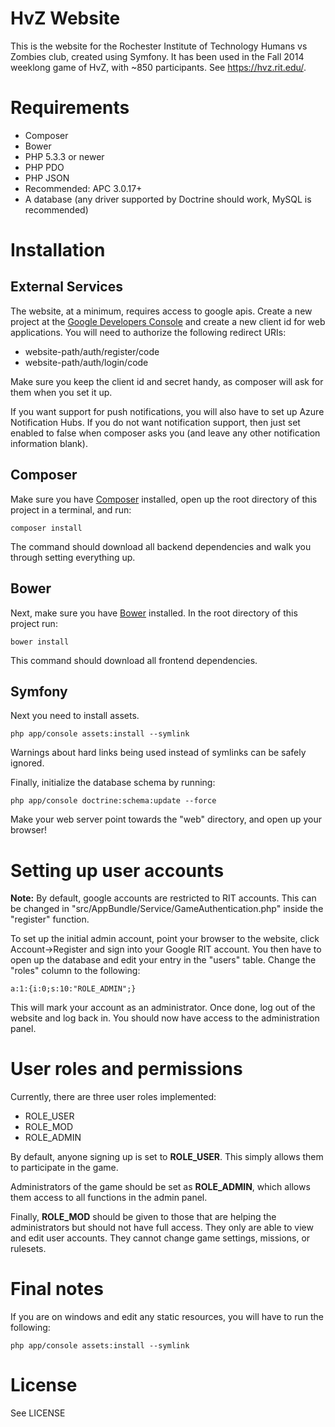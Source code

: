 HvZ Website
===========

This is the website for the Rochester Institute of Technology Humans vs Zombies club, created using Symfony. It has been
used in the Fall 2014 weeklong game of HvZ, with ~850 participants. See https://hvz.rit.edu/.

Requirements
============

  * Composer
  * Bower
  * PHP 5.3.3 or newer
  * PHP PDO
  * PHP JSON
  * Recommended: APC 3.0.17+
  * A database (any driver supported by Doctrine should work, MySQL is recommended)

Installation
============

External Services
-----------------

The website, at a minimum, requires access to google apis. Create a new project at the [Google Developers Console](https://console.developers.google.com/) and create a new client id for web applications. You will need to authorize the following redirect URIs:

* website-path/auth/register/code
* website-path/auth/login/code

Make sure you keep the client id and secret handy, as composer will ask for them when you set it up.

If you want support for push notifications, you will also have to set up Azure Notification Hubs. If you do not want notification support, then just set enabled to false when composer asks you (and leave any other notification information blank).

Composer
--------

Make sure you have [Composer](https://getcomposer.org/) installed, open up the root directory of this project in a
terminal, and run:

    composer install

The command should download all backend dependencies and walk you through setting everything up.

Bower
-----

Next, make sure you have [Bower](http://bower.io/) installed. In the root directory of this project run:

    bower install

This command should download all frontend dependencies.

Symfony
-------

Next you need to install assets.

    php app/console assets:install --symlink

Warnings about hard links being used instead of symlinks can be safely ignored.

Finally, initialize the database schema by running:

    php app/console doctrine:schema:update --force

Make your web server point towards the "web" directory, and open up your browser!

Setting up user accounts
========================

**Note:** By default, google accounts are restricted to RIT accounts. This can be changed in
"src/AppBundle/Service/GameAuthentication.php" inside the "register" function.

To set up the initial admin account, point your browser to the website, click Account->Register and sign into your
Google RIT account. You then have to open up the database and edit your entry in the "users" table. Change the "roles"
column to the following:

    a:1:{i:0;s:10:"ROLE_ADMIN";}

This will mark your account as an administrator. Once done, log out of the website and log back in. You should now have
access to the administration panel.

User roles and permissions
==========================

Currently, there are three user roles implemented:

* ROLE_USER
* ROLE_MOD
* ROLE_ADMIN

By default, anyone signing up is set to **ROLE_USER**. This simply allows them to participate in the game.

Administrators of the game should be set as **ROLE_ADMIN**, which allows them access to all functions in the admin panel.

Finally, **ROLE_MOD** should be given to those that are helping the administrators but should not have full access. They
only are able to view and edit user accounts. They cannot change game settings, missions, or rulesets.

Final notes
===========

If you are on windows and edit any static resources, you will have to run the following:

    php app/console assets:install --symlink

License
=======

See LICENSE
